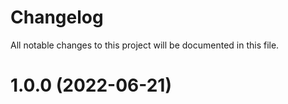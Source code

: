 # Changelog

All notable changes to this project will be documented in this file.

# 1.0.0 (2022-06-21)
